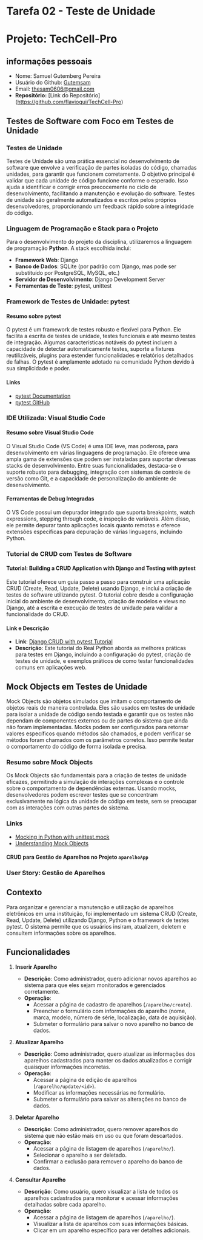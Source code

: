 # Tarefa 02 - Teste de Unidade
# Projeto: TechCell-Pro

## informações pessoais
- Nome: Samuel Gutemberg Pereira
- Usuário do Github: [Gutemsam](https://github.com/gutemsam)
- Email: <thesam0606@gmail.com>
- 
  **Repositório:** [Link do Repositório] (https://github.com/flaviogui/TechCell-Pro)
## Testes de Software com Foco em Testes de Unidade

### Testes de Unidade

Testes de Unidade são uma prática essencial no desenvolvimento de software que envolve a verificação de partes isoladas do código, chamadas unidades, para garantir que funcionem corretamente. O objetivo principal é validar que cada unidade de código funcione conforme o esperado. Isso ajuda a identificar e corrigir erros precocemente no ciclo de desenvolvimento, facilitando a manutenção e evolução do software. Testes de unidade são geralmente automatizados e escritos pelos próprios desenvolvedores, proporcionando um feedback rápido sobre a integridade do código.

### Linguagem de Programação e Stack para o Projeto

Para o desenvolvimento do projeto da disciplina, utilizaremos a linguagem de programação **Python**. A stack escolhida inclui:

- **Framework Web**: Django
- **Banco de Dados**: SQLite (por padrão com Django, mas pode ser substituído por PostgreSQL, MySQL, etc.)
- **Servidor de Desenvolvimento**: Django Development Server
- **Ferramentas de Teste**: pytest, unittest

### Framework de Testes de Unidade: pytest

#### Resumo sobre pytest

O pytest é um framework de testes robusto e flexível para Python. Ele facilita a escrita de testes de unidade, testes funcionais e até mesmo testes de integração. Algumas características notáveis do pytest incluem a capacidade de detectar automaticamente testes, suporte a fixtures reutilizáveis, plugins para estender funcionalidades e relatórios detalhados de falhas. O pytest é amplamente adotado na comunidade Python devido à sua simplicidade e poder.

#### Links

- [pytest Documentation](https://docs.pytest.org/en/latest/)
- [pytest GitHub](https://github.com/pytest-dev/pytest)

### IDE Utilizada: Visual Studio Code

#### Resumo sobre Visual Studio Code

O Visual Studio Code (VS Code) é uma IDE leve, mas poderosa, para desenvolvimento em várias linguagens de programação. Ele oferece uma ampla gama de extensões que podem ser instaladas para suportar diversas stacks de desenvolvimento. Entre suas funcionalidades, destaca-se o suporte robusto para debugging, integração com sistemas de controle de versão como Git, e a capacidade de personalização do ambiente de desenvolvimento.

#### Ferramentas de Debug Integradas

O VS Code possui um depurador integrado que suporta breakpoints, watch expressions, stepping through code, e inspeção de variáveis. Além disso, ele permite depurar tanto aplicações locais quanto remotas e oferece extensões específicas para depuração de várias linguagens, incluindo Python.

### Tutorial de CRUD com Testes de Software

#### Tutorial: Building a CRUD Application with Django and Testing with pytest

Este tutorial oferece um guia passo a passo para construir uma aplicação CRUD (Create, Read, Update, Delete) usando Django, e inclui a criação de testes de software utilizando pytest. O tutorial cobre desde a configuração inicial do ambiente de desenvolvimento, criação de modelos e views no Django, até a escrita e execução de testes de unidade para validar a funcionalidade do CRUD.

#### Link e Descrição

- **Link**: [Django CRUD with pytest Tutorial](https://realpython.com/testing-in-django-part-1-best-practices-and-examples/)
- **Descrição**: Este tutorial do Real Python aborda as melhores práticas para testes em Django, incluindo a configuração do pytest, criação de testes de unidade, e exemplos práticos de como testar funcionalidades comuns em aplicações web.

## Mock Objects em Testes de Unidade

Mock Objects são objetos simulados que imitam o comportamento de objetos reais de maneira controlada. Eles são usados em testes de unidade para isolar a unidade de código sendo testada e garantir que os testes não dependam de componentes externos ou de partes do sistema que ainda não foram implementadas. Mocks podem ser configurados para retornar valores específicos quando métodos são chamados, e podem verificar se métodos foram chamados com os parâmetros corretos. Isso permite testar o comportamento do código de forma isolada e precisa.

### Resumo sobre Mock Objects

Os Mock Objects são fundamentais para a criação de testes de unidade eficazes, permitindo a simulação de interações complexas e o controle sobre o comportamento de dependências externas. Usando mocks, desenvolvedores podem escrever testes que se concentram exclusivamente na lógica da unidade de código em teste, sem se preocupar com as interações com outras partes do sistema.

### Links

- [Mocking in Python with unittest.mock](https://docs.python.org/3/library/unittest.mock.html)
- [Understanding Mock Objects](https://martinfowler.com/articles/mocksArentStubs.html)

#### CRUD para Gestão de Aparelhos no Projeto `aparelhoApp`

### User Story: Gestão de Aparelhos

## Contexto

Para organizar e gerenciar a manutenção e utilização de aparelhos eletrônicos em uma instituição, foi implementado um sistema CRUD (Create, Read, Update, Delete) utilizando Django, Python e o framework de testes pytest. O sistema permite que os usuários insiram, atualizem, deletem e consultem informações sobre os aparelhos.

## Funcionalidades

1. **Inserir Aparelho**
   - **Descrição**: Como administrador, quero adicionar novos aparelhos ao sistema para que eles sejam monitorados e gerenciados corretamente.
   - **Operação**:
     - Acessar a página de cadastro de aparelhos (`/aparelho/create`).
     - Preencher o formulário com informações do aparelho (nome, marca, modelo, número de série, localização, data de aquisição).
     - Submeter o formulário para salvar o novo aparelho no banco de dados.

2. **Atualizar Aparelho**
   - **Descrição**: Como administrador, quero atualizar as informações dos aparelhos cadastrados para manter os dados atualizados e corrigir quaisquer informações incorretas.
   - **Operação**:
     - Acessar a página de edição de aparelhos (`/aparelho/update/<id>`).
     - Modificar as informações necessárias no formulário.
     - Submeter o formulário para salvar as alterações no banco de dados.

3. **Deletar Aparelho**
   - **Descrição**: Como administrador, quero remover aparelhos do sistema que não estão mais em uso ou que foram descartados.
   - **Operação**:
     - Acessar a página de listagem de aparelhos (`/aparelho/`).
     - Selecionar o aparelho a ser deletado.
     - Confirmar a exclusão para remover o aparelho do banco de dados.

4. **Consultar Aparelho**
   - **Descrição**: Como usuário, quero visualizar a lista de todos os aparelhos cadastrados para monitorar e acessar informações detalhadas sobre cada aparelho.
   - **Operação**:
     - Acessar a página de listagem de aparelhos (`/aparelho/`).
     - Visualizar a lista de aparelhos com suas informações básicas.
     - Clicar em um aparelho específico para ver detalhes adicionais.
